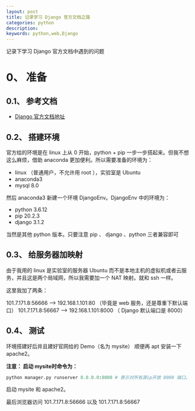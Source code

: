 ```yaml
---
layout: post
title: 记录学习 Django 官方文档之路
categories: python
description: 
keywords: python,web,Django
---
```


记录下学习 Django 官方文档中遇到的问题

# 0、 准备

## 0.1、 参考文档

+ [Django 官方文档地址](https://docs.djangoproject.com/zh-hans/3.1/)

## 0.2、 搭建环境

官方给的环境是在 linux 上从 0 开始，python + pip 一步一步搭起来。但我不想这么麻烦，借助 anaconda 更加便利。所以需要准备的环境为：

+ linux （普通用户，不允许用 root ），实验室是 Ubuntu 
+ anaconda3 
+ mysql 8.0 

然后 anaconda3 新建一个环境 DjangoEnv。DjangoEnv 中的环境为：

+ python 3.6.12 
+ pip 20.2.3
+ django 3.1.2

当然是其他 python 版本。只要注意 pip 、 django 、python 三者兼容即可

## 0.3、 给服务器加映射

由于我用的 linux 是实验室的服务器 Ubuntu 而不是本地主机的虚拟机或者云服务，并且这是两个局域网，所以我需要加一个 NAT 映射。就和 ssh 一样。

这里我加了两条：

101.7.171.8:56666  ——>  192.168.1.101:80 （毕竟是 web 服务，还是尊重下默认端口）
101.7.171.8:56667  ——>  192.168.1.101:8000 （ Django 默认端口是 8000）


## 0.4、 测试

环境搭建好后并且建好官网给的 Demo（名为 mysite） 顺便再 apt 安装一下apache2。 

**注意： 启动 mysite时命令为：**

```python
python manager.py runserver 0.0.0.0:8000 # 表示对所有源ip开放 8000 端口。
```

启动 mysite 和 apache2。

最后浏览器访问 101.7.171.8:56666 以及 101.7.171.8:56667
